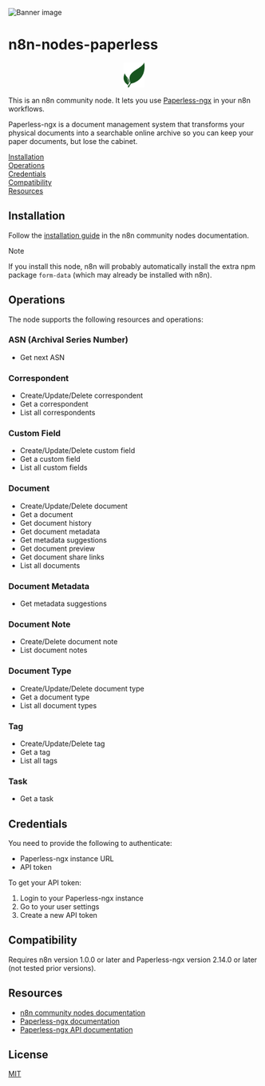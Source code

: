 <!-- trunk-ignore-all(markdownlint/MD041) -->

![Banner image](https://user-images.githubusercontent.com/10284570/173569848-c624317f-42b1-45a6-ab09-f0ea3c247648.png)

# n8n-nodes-paperless

<!-- trunk-ignore-begin(markdownlint/MD033) -->
<div align="center">
	<img src="./nodes/Paperless/v2/paperless-ngx.svg" alt="Paperless Icon" height="50px">
</div>
<!-- trunk-ignore-end(markdownlint/MD033) -->

This is an n8n community node. It lets you use [Paperless-ngx](https://docs.paperless-ngx.com/) in your n8n workflows.

Paperless-ngx is a document management system that transforms your physical documents into a searchable online archive so you can keep your paper documents, but lose the cabinet.

[Installation](#installation)  
[Operations](#operations)  
[Credentials](#credentials)  
[Compatibility](#compatibility)  
[Resources](#resources)

## Installation

Follow the [installation guide](https://docs.n8n.io/integrations/community-nodes/installation/) in the n8n community nodes documentation.

> [!NOTE]
> If you install this node, n8n will probably automatically install the extra npm package `form-data` (which may already be installed with n8n).

## Operations

The node supports the following resources and operations:

### ASN (Archival Series Number)

- Get next ASN

### Correspondent

- Create/Update/Delete correspondent
- Get a correspondent
- List all correspondents

### Custom Field

- Create/Update/Delete custom field
- Get a custom field
- List all custom fields

### Document

- Create/Update/Delete document
- Get a document
- Get document history
- Get document metadata
- Get metadata suggestions
- Get document preview
- Get document share links
- List all documents

### Document Metadata

- Get metadata suggestions

### Document Note

- Create/Delete document note
- List document notes

### Document Type

- Create/Update/Delete document type
- Get a document type
- List all document types

### Tag

- Create/Update/Delete tag
- Get a tag
- List all tags

### Task

- Get a task

## Credentials

You need to provide the following to authenticate:

- Paperless-ngx instance URL
- API token

To get your API token:

1. Login to your Paperless-ngx instance
2. Go to your user settings
3. Create a new API token

## Compatibility

Requires n8n version 1.0.0 or later and Paperless-ngx version 2.14.0 or later (not tested prior versions).

## Resources

- [n8n community nodes documentation](https://docs.n8n.io/integrations/community-nodes/)
- [Paperless-ngx documentation](https://docs.paperless-ngx.com/)
- [Paperless-ngx API documentation](https://docs.paperless-ngx.com/api/)

## License

[MIT](https://github.com/n8n-io/n8n-nodes-starter/blob/master/LICENSE.md)
